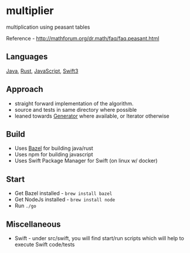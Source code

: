 # multiplier
multiplication using peasant tables

Reference - http://mathforum.org/dr.math/faq/faq.peasant.html

## Languages

 [Java](src/java), [Rust](src/rust), [JavaScript](src/javascript), [Swift3](src/swift)
 
## Approach

 * straight forward implementation of the algorithm.
 * source and tests in same directory where possible
 * leaned towards [Generator](https://en.wikipedia.org/wiki/Generator_%28computer_programming%29) where available, or Iterator otherwise
 
## Build

 * Uses [Bazel](http://www.bazel.io) for building java/rust
 * Uses npm for building javascript
 * Uses Swift Package Manager for Swift (on linux w/ docker)
 
## Start

 * Get Bazel installed - `brew install bazel`
 * Get NodeJs installed - `brew install node`
 * Run `./go`
 
## Miscellaneous
 
  * Swift - under src/swift, you will find start/run scripts which will help to execute Swift code/tests
